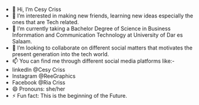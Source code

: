 - 👋 Hi, I’m Cesy Criss
- 👀 I’m interested in making new friends, learning new ideas especially the ones that are Tech related.
- 🌱 I’m currently taking a Bachelor Degree of Science in Business Infornmation and Communication Technology at University of Dar es Salaam.
- 💞️ I’m looking to collaborate on different social matters that motivates the present generation into the tech world.
- 📫 You can find me through different social media platforms like:-
- linkedIn @Cesy Criss
- Instagram @ReeGraphics
- Facebook @Ria Criss
- 😄 Pronouns: she/her
- ⚡ Fun fact: This is the beginning of the Future.

<!---
Ree1206/Ree1206 is a ✨ special ✨ repository because its `README.md` (this file) appears on your GitHub profile.
You can click the Preview link to take a look at your changes.
--->
